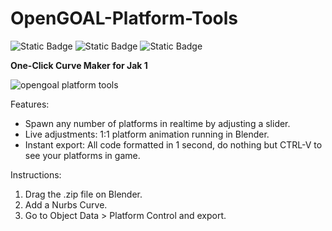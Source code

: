 # OpenGOAL-Platform-Tools

![Static Badge](https://img.shields.io/badge/language-python-%23306998) ![Static Badge](https://img.shields.io/badge/language-opengoal-yellow) ![Static Badge](https://img.shields.io/badge/one%20click%20export-blue)

**One-Click Curve Maker for Jak 1**

![opengoal platform tools](https://github.com/user-attachments/assets/a159b33f-99b8-45eb-81a5-4b726ab35cb2)

Features:
- Spawn any number of platforms in realtime by adjusting a slider.
- Live adjustments: 1:1 platform animation running in Blender.
- Instant export: All code formatted in 1 second, do nothing but CTRL-V to see your platforms in game.

Instructions:
1. Drag the .zip file on Blender.
2. Add a Nurbs Curve.
3. Go to Object Data > Platform Control and export.

